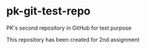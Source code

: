 # pk-git-test-repo
PK's second repository in GitHub for test purpose

This repository has been created for 2nd assignment
